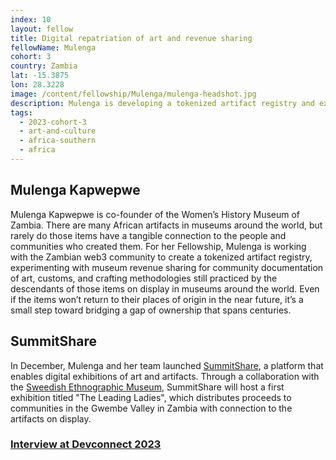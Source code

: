 ```yaml
---
index: 10
layout: fellow
title: Digital repatriation of art and revenue sharing
fellowName: Mulenga
cohort: 3
country: Zambia
lat: -15.3875
lon: 28.3228
image: /content/fellowship/Mulenga/mulenga-headshot.jpg
description: Mulenga is developing a tokenized artifact registry and experimenting with museum revenue sharing for community documentation of art, customs, and crafting practices.
tags:
  - 2023-cohort-3
  - art-and-culture
  - africa-southern
  - africa
---
```


## Mulenga Kapwepwe

Mulenga Kapwepwe is co-founder of the Women’s History Museum of Zambia. There are many African artifacts in museums around the world, but rarely do those items have a tangible connection to the people and communities who created them. For her Fellowship, Mulenga is working with the Zambian web3 community to create a tokenized artifact registry, experimenting with museum revenue sharing for community documentation of art, customs, and crafting methodologies still practiced by the descendants of those items on display in museums around the world. Even if the items won’t return to their places of origin in the near future, it’s a small step toward bridging a gap of ownership that spans centuries.

## SummitShare

In December, Mulenga and her team launched [SummitShare](https://summitshare.co/), a platform that enables digital exhibitions of art and artifacts. Through a collaboration with the [Sweedish Ethnographic Museum](https://www.etnografiskamuseet.se/en/), SummitShare will host a first exhibition titled "The Leading Ladies", which distributes proceeds to communities in the Gwembe Valley in Zambia with connection to the artifacts on display.

### [Interview at Devconnect 2023](https://youtu.be/rJjcK61UaEE?si=I0Li5E_ey8umGRcw)
